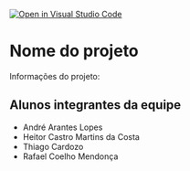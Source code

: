 [![Open in Visual Studio Code](https://classroom.github.com/assets/open-in-vscode-c66648af7eb3fe8bc4f294546bfd86ef473780cde1dea487d3c4ff354943c9ae.svg)](https://classroom.github.com/online_ide?assignment_repo_id=7599617&assignment_repo_type=AssignmentRepo)
# Nome do projeto
Informações do projeto: 

## Alunos integrantes da equipe

* André Arantes Lopes
* Heitor Castro Martins da Costa
* Thiago Cardozo
* Rafael Coelho Mendonça
